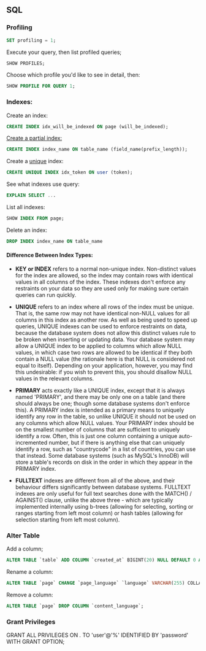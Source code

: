 ## SQL

### Profiling

```sql
SET profiling = 1;
```

Execute your query, then list profiled queries;

```sql
SHOW PROFILES;
```

Choose which profile you'd like to see in detail, then:

```sql
SHOW PROFILE FOR QUERY 1;
```

### Indexes:

Create an index:

```sql
CREATE INDEX idx_will_be_indexed ON page (will_be_indexed);
```

[Create a partial index:](https://www.databasejournal.com/features/mysql/article.php/3840606/Maximizing-Query-Performance-through-Column-Indexing-in-MySQL.htm)

```sql
CREATE INDEX index_name ON table_name (field_name(prefix_length));
```

Create a [unique](https://stackoverflow.com/questions/707874/differences-between-index-primary-unique-fulltext-in-mysql) index:

```sql
CREATE UNIQUE INDEX idx_token ON user (token);
```

See what indexes use query:

```sql
EXPLAIN SELECT ...
```

List all indexes:

```sql
SHOW INDEX FROM page;
```

Delete an index:

```sql
DROP INDEX index_name ON table_name
```

#### Difference Between Index Types:

* **KEY or INDEX** refers to a normal non-unique index. Non-distinct values for the index are allowed, so the index may contain rows with identical values in all columns of the index. These indexes don't enforce any restraints on your data so they are used only for making sure certain queries can run quickly.

* **UNIQUE** refers to an index where all rows of the index must be unique. That is, the same row may not have identical non-NULL values for all columns in this index as another row. As well as being used to speed up queries, UNIQUE indexes can be used to enforce restraints on data, because the database system does not allow this distinct values rule to be broken when inserting or updating data. Your database system may allow a UNIQUE index to be applied to columns which allow NULL values, in which case two rows are allowed to be identical if they both contain a NULL value (the rationale here is that NULL is considered not equal to itself). Depending on your application, however, you may find this undesirable: if you wish to prevent this, you should disallow NULL values in the relevant columns.

* **PRIMARY** acts exactly like a UNIQUE index, except that it is always named 'PRIMARY', and there may be only one on a table (and there should always be one; though some database systems don't enforce this). A PRIMARY index is intended as a primary means to uniquely identify any row in the table, so unlike UNIQUE it should not be used on any columns which allow NULL values. Your PRIMARY index should be on the smallest number of columns that are sufficient to uniquely identify a row. Often, this is just one column containing a unique auto-incremented number, but if there is anything else that can uniquely identify a row, such as "countrycode" in a list of countries, you can use that instead. Some database systems (such as MySQL's InnoDB) will store a table's records on disk in the order in which they appear in the PRIMARY index.

* **FULLTEXT** indexes are different from all of the above, and their behaviour differs significantly between database systems. FULLTEXT indexes are only useful for full text searches done with the MATCH() / AGAINST() clause, unlike the above three - which are typically implemented internally using b-trees (allowing for selecting, sorting or ranges starting from left most column) or hash tables (allowing for selection starting from left most column).

### Alter Table

Add a column;

```sql
ALTER TABLE `table` ADD COLUMN `created_at` BIGINT(20) NULL DEFAULT 0 AFTER `page_id`;
```

Rename a column:

```sql
ALTER TABLE `page` CHANGE `page_language` `language` VARCHAR(255) COLLATE utf8mb4_unicode_ci;
```

Remove a column:

```sql
ALTER TABLE `page` DROP COLUMN `content_language`;
```

### Grant Privileges

GRANT ALL PRIVILEGES ON *.* TO 'user'@'%' IDENTIFIED BY 'password' WITH GRANT OPTION;
